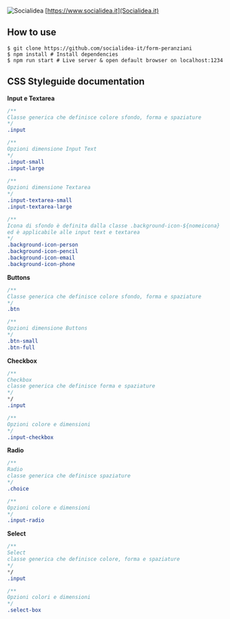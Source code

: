 ![Socialidea](https://ci6.googleusercontent.com/proxy/Zwvr1XtOocknEduDtlAInwkazzn2Pe5uchzfumInJ3smyizCngmaQGHNTyTTQ6ZRH8aV8H-IfKAOK4IFGnv6gVXoHVmG6EtkI0P2H-uEAoZQxGYP2TN0R0ApM9lUBYLV7srquo_ahq9cXh0Fjf5vsBQkdsfgLmZ4Ef9NQTpxhfabj-ML-4SnZH0yeMODvkQZDgx_JLQkSw0YttnNWw=s0-d-e1-ft#https://docs.google.com/uc?export=download&id=1UybkEUDHBdeDVlIee3awyIr9MFMjshqn&revid=0B3U_2TfbQiBEMkZQNkZiYlJmZHdOZFRnTzA4OURCeGI4c0ZRPQ "Socialdiea")
[https://www.socialidea.it](Socialidea.it)

## How to use
```shell
$ git clone https://github.com/socialidea-it/form-peranziani
$ npm install # Install dependencies
$ npm run start # Live server & open default browser on localhost:1234
```


## CSS Styleguide documentation
**Input e Textarea**
```css
/**
Classe generica che definisce colore sfondo, forma e spaziature
*/
.input

/**
Opzioni dimensione Input Text
*/
.input-small 
.input-large
                       
/**
Opzioni dimensione Textarea
*/                     
.input-textarea-small
.input-textarea-large 

/**
Icona di sfondo è definita dalla classe .background-icon-${nomeicona}
ed è applicabile alle input text e textarea
*/
.background-icon-person
.background-icon-pencil
.background-icon-email
.background-icon-phone
````

**Buttons**
```css
/**
Classe generica che definisce colore sfondo, forma e spaziature
*/
.btn

/**
Opzioni dimensione Buttons
*/ 
.btn-small
.btn-full 
```

**Checkbox**
```css
/**
Checkbox
classe generica che definisce forma e spaziature
*/
*/
.input

/**
Opzioni colore e dimensioni
*/ 
.input-checkbox
```

**Radio**
```css
/**
Radio
classe generica che definisce spaziature
*/
.choice

/**
Opzioni colore e dimensioni
*/ 
.input-radio
```

**Select**
```css
/**
Select
classe generica che definisce colore, forma e spaziature
*/
*/
.input

/**
Opzioni colori e dimensioni
*/ 
.select-box
```
